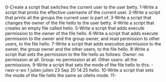 0-Create a script that switches the current user to the user betty. 1-Write a script that prints the effective username of the current user. 2-Write a script that prints all the groups the current user is part of. 3-Write a script that changes the owner of the file hello to the user betty. 4-Write a script that creates an empty file called hello. 5-Write a script that adds execute permission to the owner of the file hello. 6-Write a script that adds execute permission to the owner and the group owner, and read permission to other users, to the file hello. 7-Write a script that adds execution permission to the owner, the group owner and the other users, to the file hello. 8-Write a script that sets the permission to the file hello as follows: Owner: no permission at all. Group: no permission at all. Other users: all the permissions. 9-Write a script that sets the mode of the file hello to this: -rwxr-x-wx 1 julien julien 23 Sep 20 14:25 hello. 10-Write a script that sets the mode of the file hello the same as ollehs mode. 11-
